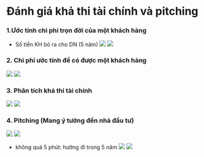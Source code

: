 # Đánh giá khả thi tài chính và pitching
### 1.Ước tính chi phí trọn đời của một khách hàng
- Số tiền KH bỏ ra cho DN (5 năm)
![](https://i.imgur.com/0JaZW3n.png)
![](https://i.imgur.com/nrlTzLW.png)

### 2. Chi phí ước tính để có được một khách hàng
![](https://i.imgur.com/mGwiXDC.png)
![](https://i.imgur.com/BTbW3rI.png)

### 3. Phân tích khả thi tài chính
![](https://i.imgur.com/wugzIrQ.png)
![](https://i.imgur.com/4Ls0FSY.png)

### 4. Pitching (Mang ý tưởng đến nhà đầu tư)
![](https://i.imgur.com/MiD92ke.png)
![](https://i.imgur.com/h2T5mdC.png)

- không quá 5 phút: hướng đi trong 5 năm
![](https://i.imgur.com/MHGk0Je.png)
![](https://i.imgur.com/3TspYcg.png)
